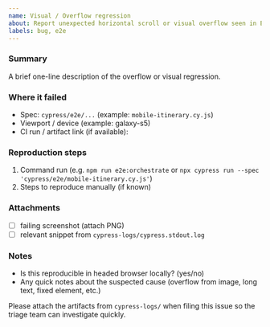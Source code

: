 ```yaml
---
name: Visual / Overflow regression
about: Report unexpected horizontal scroll or visual overflow seen in E2E runs
labels: bug, e2e
---
```


### Summary
A brief one-line description of the overflow or visual regression.

### Where it failed
- Spec: `cypress/e2e/...` (example: `mobile-itinerary.cy.js`)
- Viewport / device (example: galaxy-s5)
- CI run / artifact link (if available):

### Reproduction steps
1. Command run (e.g. `npm run e2e:orchestrate` or `npx cypress run --spec 'cypress/e2e/mobile-itinerary.cy.js'`)
2. Steps to reproduce manually (if known)

### Attachments
- [ ] failing screenshot (attach PNG)
- [ ] relevant snippet from `cypress-logs/cypress.stdout.log`

### Notes
- Is this reproducible in headed browser locally? (yes/no)
- Any quick notes about the suspected cause (overflow from image, long text, fixed element, etc.)

Please attach the artifacts from `cypress-logs/` when filing this issue so the triage team can investigate quickly.
